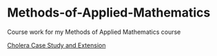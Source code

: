 # Methods-of-Applied-Mathematics
Course work for my Methods of Applied Mathematics course  

[Cholera Case Study and Extension](https://github.com/JohnsonClayton/Methods-of-Applied-Mathematics/blob/master/pdfs/PaperJohnsonClayton.pdf)
